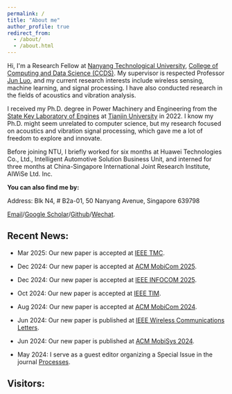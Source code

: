 ```yaml
---
permalink: /
title: "About me"
author_profile: true
redirect_from: 
  - /about/
  - /about.html
---
```


Hi, I'm a Research Fellow at [Nanyang Technological University](https://www.ntu.edu.sg/), [College of Computing and Data Science (CCDS)](https://www.ntu.edu.sg/computing). My supervisor is respected Professor [Jun Luo](https://dr.ntu.edu.sg/cris/rp/rp01107), and my current research interests include wireless sensing, machine learning, and signal processing. I have also conducted research in the fields of acoustics and vibration analysis.

I received my Ph.D. degree in Power Machinery and Engineering from the [State Key Laboratory of Engines](https://www.tju.edu.cn/info/1058/1442.htm) at [Tianjin University](https://www.tju.edu.cn/) in 2022. I know my Ph.D. might seem unrelated to computer science, but my research focused on acoustics and vibration signal processing, which gave me a lot of freedom to explore and innovate.

Before joining NTU, I briefly worked for six months at Huawei Technologies Co., Ltd., Intelligent Automotive Solution Business Unit, and interned for three months at China-Singapore International Joint Research Institute, AIWiSe Ltd. Inc.

**You can also find me by:**

Address: Blk N4, # B2a-01, 50 Nanyang Avenue, Singapore 639798

[Email](mailto:l.xin@ntu.edu.sg)/[Google Scholar](https://scholar.google.com/citations?user=qSy0jogAAAAJ&hl=en)/[Github](https://github.com/MadFrogL)/[Wechat](../images/Wechat.jpg).


## Recent News:
<!-- 8 -->
+ Mar 2025: Our new paper is accepted at [IEEE TMC](https://ieeexplore.ieee.org/xpl/RecentIssue.jsp?punumber=7755).
<!-- 7 -->
+ Dec 2024: Our new paper is accepted at [ACM MobiCom 2025](https://www.sigmobile.org/mobicom/2025/index.html).
<!-- 6 -->
+ Dec 2024: Our new paper is accepted at [IEEE INFOCOM 2025](https://infocom2025.ieee-infocom.org/program/accepted-paper-list-main-conference).
<!-- 5 -->
+ Oct 2024: Our new paper is accepted at [IEEE TIM](https://ieeexplore.ieee.org/abstract/document/10736432).
<!-- 4 -->
+ Aug 2024: Our new paper is accepted at [ACM MobiCom 2024](https://www.researchgate.net/profile/Jun-Luo-10/publication/383396909_Beamforming_made_Malicious_Manipulating_Wi-Fi_Traffic_via_Beamform-ing_Feedback_Forgery/links/66ce79eb64f7bf7b19450153/Beamforming-made-Malicious-Manipulating-Wi-Fi-Traffic-via-Beamform-ing-Feedback-Forgery.pdf).
<!-- 3 -->
+ Jun 2024: Our new paper is published at [IEEE Wireless Communications Letters](https://ieeexplore.ieee.org/abstract/document/10551398).
<!-- 2 -->
+ Jun 2024: Our new paper is published at [ACM MobiSys 2024](https://dl.acm.org/doi/abs/10.1145/3643832.3661889).
<!-- 1 -->
+ May 2024: I serve as a guest editor organizing a Special Issue in the journal [Processes](https://www.mdpi.com/journal/processes/special_issues/66PX93378U).



<!--
## Working State:
<a href="https://git.io/streak-stats"><img src="https://streak-stats.demolab.com?user=MadFrogL&mode=weekly" alt="GitHub Streak" /></a>

<img align="center" src="https://github-readme-stats.vercel.app/api/top-langs/?username=MadFrogL&theme=transparent&hide_border=true&layout=donut-vertical&langs_count=6" />
 -->

## Visitors:
<script type='text/javascript' id='clustrmaps' src='//cdn.clustrmaps.com/map_v2.js?cl=ffffff&w=300&t=n&d=LH5PmHjr6h4ApcKK5c3RcaBP6l2O1OzOoPOmT_O_etI&co=2d78ad&cmo=3acc3a&cmn=ff5353&ct=ffffff'></script>
